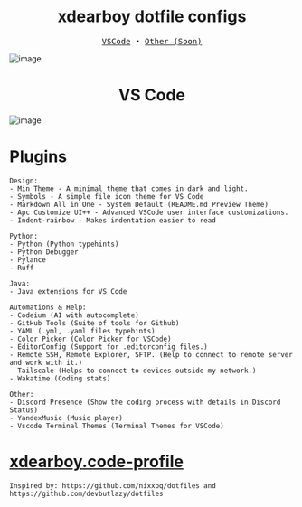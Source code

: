 
<div align="center">
<h1>xdearboy dotfile configs</h1>
</div>

<pre align="center">
<a href="#"><a href="#vscode">VSCode</a> • <a href="#">Other (Soon)</a></a>
</pre>


![image](https://i.imgur.com/mLXUtjS.png)


<div align="center" id="vscode">
<h1>VS Code</h1>
</div>

![image](https://i.imgur.com/BY7Xj0Q.png)

# Plugins
```
Design:
- Min Theme - A minimal theme that comes in dark and light.
- Symbols - A simple file icon theme for VS Code
- Markdown All in One - System Default (README.md Preview Theme)
- Apc Customize UI++ - Advanced VSCode user interface customizations. 
- Indent-rainbow - Makes indentation easier to read

Python:
- Python (Python typehints)
- Python Debugger 
- Pylance 
- Ruff

Java:
- Java extensions for VS Code

Automations & Help:
- Codeium (AI with autocomplete)
- GitHub Tools (Suite of tools for Github)
- YAML (.yml, .yaml files typehints)
- Color Picker (Color Picker for VSCode)
- EditorConfig (Support for .editorconfig files.)
- Remote SSH, Remote Explorer, SFTP. (Help to connect to remote server and work with it.)
- Tailscale (Helps to connect to devices outside my network.)
- Wakatime (Coding stats)

Other:
- Discord Presence (Show the coding process with details in Discord Status)
- YandexMusic (Music player)
- Vscode Terminal Themes (Terminal Themes for VSCode)
```

# [xdearboy.code-profile](https://github.com/xdearboy/dotfiles/tree/main/vscode/xdearboy.code-profile.json)

```
Inspired by: https://github.com/nixxoq/dotfiles and https://github.com/devbutlazy/dotfiles
```
